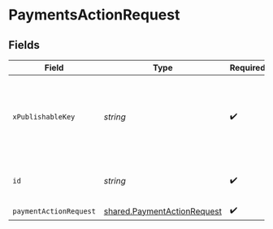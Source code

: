 # PaymentsActionRequest


## Fields

| Field                                                                             | Type                                                                              | Required                                                                          | Description                                                                       | Example                                                                           |
| --------------------------------------------------------------------------------- | --------------------------------------------------------------------------------- | --------------------------------------------------------------------------------- | --------------------------------------------------------------------------------- | --------------------------------------------------------------------------------- |
| `xPublishableKey`                                                                 | *string*                                                                          | :heavy_check_mark:                                                                | The publicly viewable identifier used to identify a merchant division.            |                                                                                   |
| `id`                                                                              | *string*                                                                          | :heavy_check_mark:                                                                | The ID of the payment to operate on                                               | iKv7t5bgt1gg                                                                      |
| `paymentActionRequest`                                                            | [shared.PaymentActionRequest](../../../sdk/models/shared/paymentactionrequest.md) | :heavy_check_mark:                                                                | N/A                                                                               |                                                                                   |